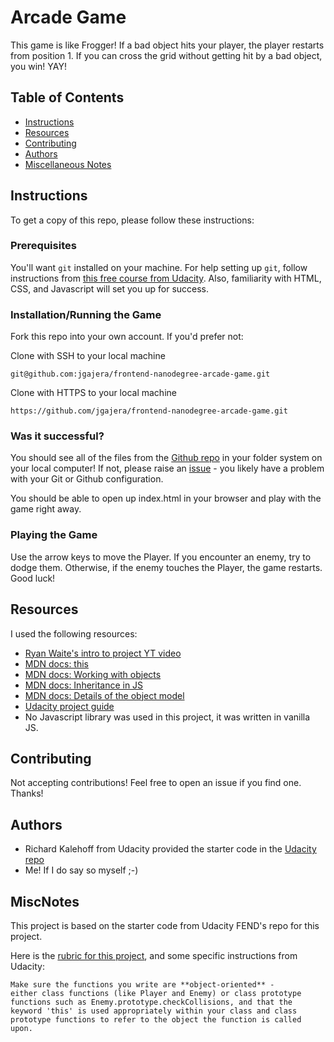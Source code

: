 # Arcade Game
This game is like Frogger! If a bad object hits your player, the player restarts from position 1. If you can cross the grid without getting hit by a bad object, you win! YAY!

## Table of Contents

* [Instructions](#instructions)
* [Resources](#resources)
* [Contributing](#contributing)
* [Authors](#authors)
* [Miscellaneous Notes](#miscnotes)

## Instructions
To get a copy of this repo, please follow these instructions:
### Prerequisites
You'll want `git` installed on your machine. For help setting up `git`, follow instructions from [this free course from Udacity](https://www.udacity.com/course/version-control-with-git--ud123). Also, familiarity with HTML, CSS, and Javascript will set you up for success.
### Installation/Running the Game
Fork this repo into your own account. If you'd prefer not:

Clone with SSH to your local machine
```
git@github.com:jgajera/frontend-nanodegree-arcade-game.git
```
Clone with HTTPS to your local machine
```
https://github.com/jgajera/frontend-nanodegree-arcade-game.git
```
### Was it successful?
You should see all of the files from the [Github repo](https://github.com/jgajera/frontend-nanodegree-arcade-game) in your folder system on your local computer! If not, please raise an [issue](https://github.com/jgajera/frontend-nanodegree-arcade-game/issues) - you likely have a problem with your Git or Github configuration.

You should be able to open up index.html in your browser and play with the game right away.
### Playing the Game
Use the arrow keys to move the Player. If you encounter an enemy, try to dodge them. Otherwise, if the enemy touches the Player, the game restarts. Good luck!
## Resources
I used the following resources:
- [Ryan Waite's intro to project YT video](https://www.youtube.com/watch?v=0ovAyu3ZvFQ)
- [MDN docs: this](https://developer.mozilla.org/en-US/docs/Web/JavaScript/Reference/Operators/this)
- [MDN docs: Working with objects](https://developer.mozilla.org/en-US/docs/Web/JavaScript/Guide/Working_with_Objects)
- [MDN docs: Inheritance in JS](https://developer.mozilla.org/en-US/docs/Learn/JavaScript/Objects/Inheritance)
- [MDN docs: Details of the object model](https://developer.mozilla.org/en-US/docs/Web/JavaScript/Guide/Details_of_the_Object_Model)
- [Udacity project guide](https://docs.google.com/document/d/1v01aScPjSWCCWQLIpFqvg3-vXLH2e8_SZQKC8jNO0Dc/pub?embedded=true)
- No Javascript library was used in this project, it was written in vanilla JS.

## Contributing
Not accepting contributions! Feel free to open an issue if you find one. Thanks!

## Authors
- Richard Kalehoff from Udacity provided the starter code in the [Udacity repo](https://github.com/udacity/frontend-nanodegree-arcade-game)
- Me! If I do say so myself ;-)

## MiscNotes
This project is based on the starter code from Udacity FEND's repo for this project. 

Here is the [rubric for this project](https://review.udacity.com/#!/projects/2696458597/rubric), and some specific instructions from Udacity:
```
Make sure the functions you write are **object-oriented** -
either class functions (like Player and Enemy) or class prototype
functions such as Enemy.prototype.checkCollisions, and that the
keyword 'this' is used appropriately within your class and class
prototype functions to refer to the object the function is called upon.
```